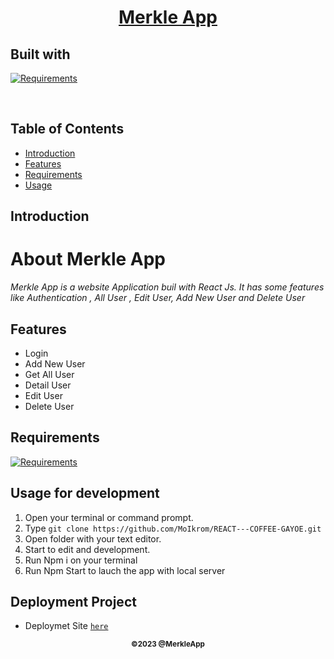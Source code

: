 <h1 align="center"><u> Merkle App</u></h1>
<p align="left">
<h2>Built with</h2>
</p>

[![Requirements](https://skillicons.dev/icons?i=react)](https://skillicons.dev)

<br>

## Table of Contents

- [Introduction](#introduction)
- [Features](#features)
- [Requirements](#requirements)
- [Usage](#usage-for-development)

## Introduction

# **About Merkle App**

_Merkle App is a website Application buil with React Js. It has some features like Authentication , All User , Edit User, Add New User and Delete User_

## Features

- Login
- Add New User
- Get All User
- Detail User
- Edit User
- Delete User

## Requirements

[![Requirements](https://skillicons.dev/icons?i=react,vscode,vercel)](https://skillicons.dev)

## Usage for development

1. Open your terminal or command prompt.
2. Type `git clone https://github.com/MoIkrom/REACT---COFFEE-GAYOE.git`
3. Open folder with your text editor.
4. Start to edit and development.
5. Run Npm i on your terminal
6. Run Npm Start to lauch the app with local server

## Deployment Project

- Deploymet Site [`here`](https://merkle-inovation.vercel.app)

<p align="center"><sub><b>&copy;2023 @MerkleApp</b></sub></p>
